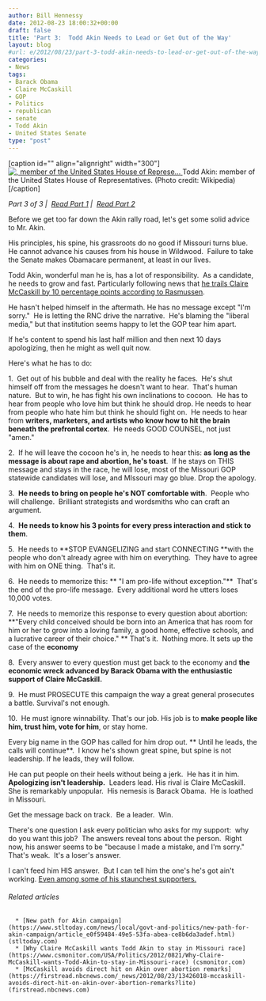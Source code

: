 ```yaml
---
author: Bill Hennessy
date: 2012-08-23 18:00:32+00:00
draft: false
title: 'Part 3:  Todd Akin Needs to Lead or Get Out of the Way'
layout: blog
#url: e/2012/08/23/part-3-todd-akin-needs-to-lead-or-get-out-of-the-way/
categories:
- News
tags:
- Barack Obama
- Claire McCaskill
- GOP
- Politics
- republican
- senate
- Todd Akin
- United States Senate
type: "post"
---
```


[caption id="" align="alignright" width="300"][![, member of the United States House of Represe...](https://upload.wikimedia.org/wikipedia/commons/thumb/d/dd/Todd_Akin%2C_official_109th_Congress_photo.jpg/300px-Todd_Akin%2C_official_109th_Congress_photo.jpg)
](https://commons.wikipedia.org/wiki/File:Todd_Akin%2C_official_109th_Congress_photo.jpg) Todd Akin: member of the United States House of Representatives. (Photo credit: Wikipedia)[/caption]

_Part 3 of 3 |  [Read Part 1](https://hennessysview.com/2012/08/23/part-1-contingencies-every-conservatives-needs-right-now/) |  [Read Part 2](https://hennessysview.com/2012/08/23/part-2-here-is-todd-akins-real-crime/)_

Before we get too far down the Akin rally road, let's get some solid advice to Mr. Akin.

His principles, his spine, his grassroots do no good if Missouri turns blue.  He cannot advance his causes from his house in Wildwood.  Failure to take the Senate makes Obamacare permanent, at least in our lives.

Todd Akin, wonderful man he is, has a lot of responsibility.  As a candidate, he needs to grow and fast. Particularly following news that [he trails Claire McCaskill by 10 percentage points according to Rasmussen](https://www.rasmussenreports.com/public_content/politics/elections/election_2012/election_2012_senate_elections/missouri/election_2012_missouri_senate).

He hasn't helped himself in the aftermath. He has no message except "I'm sorry."  He is letting the RNC drive the narrative.  He's blaming the "liberal media," but that institution seems happy to let the GOP tear him apart.

If he's content to spend his last half million and then next 10 days apologizing, then he might as well quit now.

Here's what he has to do:

1.  Get out of his bubble and deal with the reality he faces.  He's shut himself off from the messages he doesn't want to hear.  That's human nature.  But to win, he has fight his own inclinations to cocoon.  He has to hear from people who love him but think he should drop. He needs to hear from people who hate him but think he should fight on.  He needs to hear from **writers, marketers, and artists who know how to hit the brain beneath the prefrontal cortex**.  He needs GOOD COUNSEL, not just "amen."

2.  If he will leave the cocoon he's in, he needs to hear this: **as long as the message is about rape and abortion, he's toast**.  If he stays on THIS message and stays in the race, he will lose, most of the Missouri GOP statewide candidates will lose, and MIssouri may go blue. Drop the apology.

3.  **He needs to bring on people he's NOT comfortable with**.  People who will challenge.  Brilliant strategists and wordsmiths who can craft an argument.

4.  **He needs to know his 3 points for every press interaction and stick to them**.

5.  He needs to **STOP EVANGELIZING and start CONNECTING **with the people who don't already agree with him on everything.  They have to agree with him on ONE thing.  That's it.

6.  He needs to memorize this: ** "I am pro-life without exception."**  That's the end of the pro-life message.  Every additional word he utters loses 10,000 votes.

7.  He needs to memorize this response to every question about abortion:  **"Every child conceived should be born into an America that has room for him or her to grow into a loving family, a good home, effective schools, and a lucrative career of their choice." ** That's it.  Nothing more. It sets up the case of the **economy**

8.  Every answer to every question must get back to the economy and **the economic wreck advanced by Barack Obama with the enthusiastic support of Claire McCaskill.**

9.  He must PROSECUTE this campaign the way a great general prosecutes a battle. Survival's not enough.

10.  He must ignore winnability. That's our job. His job is to **make people like him, trust him, vote for him**, or stay home.

Every big name in the GOP has called for him drop out. ** Until he leads, the calls will continue**.  I know he's shown great spine, but spine is not leadership. If he leads, they will follow.

He can put people on their heels without being a jerk.  He has it in him.  **Apologizing isn't leadership.**  Leaders lead. His rival is Claire McCaskill. She is remarkably unpopular.  His nemesis is Barack Obama.  He is loathed in Missouri.

Get the message back on track.  Be a leader.  Win.

There's one question I ask every politician who asks for my support:  why do you want this job?  The answers reveal tons about the person.  Right now, his answer seems to be "because I made a mistake, and I'm sorry."  That's weak.  It's a loser's answer.

I can't feed him HIS answer.  But I can tell him the one's he's got ain't working. [Even among some of his staunchest supporters.](https://blogodidact.blogspot.com/2012/08/taking-about-face-on-todd-akin-without.html)


###### Related articles





	  * [New path for Akin campaign](https://www.stltoday.com/news/local/govt-and-politics/new-path-for-akin-campaign/article_e0f59484-49e5-53fa-abea-ce8b6da3adef.html) (stltoday.com)
	  * [Why Claire McCaskill wants Todd Akin to stay in Missouri race](https://www.csmonitor.com/USA/Politics/2012/0821/Why-Claire-McCaskill-wants-Todd-Akin-to-stay-in-Missouri-race) (csmonitor.com)
	  * [McCaskill avoids direct hit on Akin over abortion remarks](https://firstread.nbcnews.com/_news/2012/08/23/13426018-mccaskill-avoids-direct-hit-on-akin-over-abortion-remarks?lite) (firstread.nbcnews.com)

